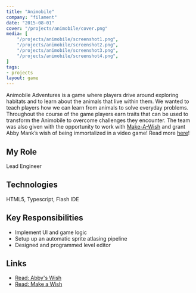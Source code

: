 ```yaml
---
title: "Animobile"
company: "filament"
date: "2015-08-01"
cover: "/projects/animobile/cover.png"
media: [
    "/projects/animobile/screenshot1.png",
    "/projects/animobile/screenshot2.png",
    "/projects/animobile/screenshot3.png",
    "/projects/animobile/screenshot4.png",
]
tags:
- projects
layout: game
---
```


Animobile Adventures is a game where players drive around exploring habitats and to learn about the animals that live within them. We wanted to teach players how we can learn from animals to solve everyday problems. Throughout the course of the game players earn traits that can be used to transform the Animobile to overcome challenges they encounter. The team was also given with the opportunity to work with [Make-A-Wish](http://wish.org/) and grant Abby Mank’s wish of being immortalized in a video game! Read more [here](http://pixelkin.org/2015/08/14/make-a-wish-helps-a-game-developer-grant-a-childs-wish/)!

## My Role
Lead Engineer

## Technologies
HTML5, Typescript, Flash IDE

## Key Responsibilities
* Implement UI and game logic
* Setup up an automatic sprite atlasing pipeline
* Designed and programmed level editor

## Links
* [Read: Abby's Wish](http://wisconsin.wish.org/wishes/wish-stories/i-wish-to-be/abbys-wish)
* [Read: Make a Wish](http://pixelkin.org/2015/08/14/make-a-wish-helps-a-game-developer-grant-a-childs-wish/)